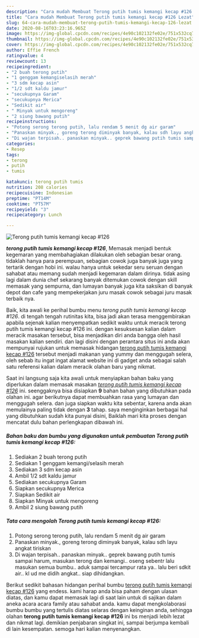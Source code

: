 ```yaml
---
description: "Cara mudah Membuat Terong putih tumis kemangi kecap #126 Lezat"
title: "Cara mudah Membuat Terong putih tumis kemangi kecap #126 Lezat"
slug: 64-cara-mudah-membuat-terong-putih-tumis-kemangi-kecap-126-lezat
date: 2020-08-16T03:23:16.965Z
image: https://img-global.cpcdn.com/recipes/4e90c102132fe02e/751x532cq70/terong-putih-tumis-kemangi-kecap-126-foto-resep-utama.jpg
thumbnail: https://img-global.cpcdn.com/recipes/4e90c102132fe02e/751x532cq70/terong-putih-tumis-kemangi-kecap-126-foto-resep-utama.jpg
cover: https://img-global.cpcdn.com/recipes/4e90c102132fe02e/751x532cq70/terong-putih-tumis-kemangi-kecap-126-foto-resep-utama.jpg
author: Effie French
ratingvalue: 4
reviewcount: 13
recipeingredient:
- "2 buah terong putih"
- "1 genggam kemangiselasih merah"
- "3 sdm kecap asin"
- "1/2 sdt kaldu jamur"
- "secukupnya Garam"
- "secukupnya Merica"
- "Sedikit air"
- " Minyak untuk mengoreng"
- "2 siung bawang putih"
recipeinstructions:
- "Potong serong terong putih, lalu rendam 5 menit dg air garam"
- "Panaskan minyak., goreng terong diminyak banyak, kalau sdh layu angkat tiriskan"
- "Di wajan terpisah.. panaskan minyak.. geprek bawang putih tumis sampai harum, masukan terong dan kemangi.. oseng sebentr lalu masukan semua bumbu.. aduk sampai tercampur rata ya.. lalu beri sdkit air.. kl ud me didih angkat.. siap dihidangkan."
categories:
- Resep
tags:
- terong
- putih
- tumis

katakunci: terong putih tumis 
nutrition: 208 calories
recipecuisine: Indonesian
preptime: "PT14M"
cooktime: "PT57M"
recipeyield: "3"
recipecategory: Lunch

---
```



![Terong putih tumis kemangi kecap #126](https://img-global.cpcdn.com/recipes/4e90c102132fe02e/751x532cq70/terong-putih-tumis-kemangi-kecap-126-foto-resep-utama.jpg)

<b><i>terong putih tumis kemangi kecap #126</i></b>, Memasak menjadi bentuk kegemaran yang membahagiakan dilakukan oleh sebagian besar orang. tidaklah hanya para perempuan, sebagian cowok juga banyak juga yang tertarik dengan hobi ini. walau hanya untuk sekedar seru seruan dengan sahabat atau memang sudah menjadi kegemaran dalam dirinya. tidak asing lagi dalam dunia chef sekarang banyak ditemukan cowok dengan skill memasak yang sempurna, dan lumayan banyak juga kita saksikan di banyak depot dan cafe yang mempekerjakan juru masak cowok sebagai juru masak terbaik nya.

Baik, kita awali ke perihal bumbu menu <i>terong putih tumis kemangi kecap #126</i>. di tengah tengah rutinitas kita, bisa jadi akan terasa menggembirakan apabila sejenak kalian menyempatkan sedikit waktu untuk meracik terong putih tumis kemangi kecap #126 ini. dengan kesuksesan kalian dalam meracik masakan tersebut, bisa menjadikan diri anda bangga oleh hasil masakan kalian sendiri. dan lagi disini dengan perantara situs ini anda akan mempunyai rujukan untuk memasak hidangan <u>terong putih tumis kemangi kecap #126</u> tersebut menjadi makanan yang yummy dan menggugah selera, oleh sebab itu ingat ingat alamat website ini di gadget anda sebagai salah satu referensi kalian dalam meracik olahan baru yang nikmat.




Saat ini langsung saja kita awali untuk menyiapkan bahan baku yang diperlukan dalam memasak masakan <u><i>terong putih tumis kemangi kecap #126</i></u> ini. seenggaknya bisa disiapkan <b>9</b> bahan bahan yang dibutuhkan pada olahan ini. agar berikutnya dapat membuahkan rasa yang lumayan dan menggugah selera. dan juga siapkan waktu kita sebentar, karena anda akan memulainya paling tidak dengan <b>3</b> tahap. saya menginginkan berbagai hal yang dibutuhkan sudah kita punyai disini, Baiklah mari kita proses dengan mencatat dulu bahan perlengkapan dibawah ini.

<!--inarticleads1-->

##### Bahan baku dan bumbu yang digunakan untuk pembuatan Terong putih tumis kemangi kecap #126:

1. Sediakan 2 buah terong putih
1. Sediakan 1 genggam kemangi/selasih merah
1. Sediakan 3 sdm kecap asin
1. Ambil 1/2 sdt kaldu jamur
1. Sediakan secukupnya Garam
1. Siapkan secukupnya Merica
1. Siapkan Sedikit air
1. Siapkan  Minyak untuk mengoreng
1. Ambil 2 siung bawang putih




<!--inarticleads2-->

##### Tata cara mengolah Terong putih tumis kemangi kecap #126:

1. Potong serong terong putih, lalu rendam 5 menit dg air garam
1. Panaskan minyak., goreng terong diminyak banyak, kalau sdh layu angkat tiriskan
1. Di wajan terpisah.. panaskan minyak.. geprek bawang putih tumis sampai harum, masukan terong dan kemangi.. oseng sebentr lalu masukan semua bumbu.. aduk sampai tercampur rata ya.. lalu beri sdkit air.. kl ud me didih angkat.. siap dihidangkan.




Berikut sedikit bahasan hidangan perihal bumbu <u>terong putih tumis kemangi kecap #126</u> yang endess. kami harap anda bisa paham dengan ulasan diatas, dan kamu dapat memasak lagi di saat lain untuk di sajikan dalam aneka acara acara family atau sahabat anda. kamu dapat mengkolaborasi bumbu bumbu yang tertulis diatas selaras dengan keinginan anda, sehingga olahan <b>terong putih tumis kemangi kecap #126</b> ini bs menjadi lebih lezat dan nikmat lagi. demikian penjabaran singkat ini, sampai berjumpa kembali di lain kesempatan. semoga hari kalian menyenangkan.
